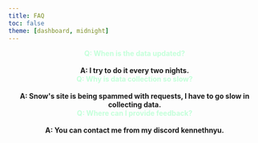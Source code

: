 ```yaml
---
title: FAQ
toc: false
theme: [dashboard, midnight]
---
```



<!-- Google tag (gtag.js) -->
<script async src="https://www.googletagmanager.com/gtag/js?id=G-95BF1EHTG5"></script>
<script>
	window.dataLayer = window.dataLayer || [];
	function gtag(){dataLayer.push(arguments);}
	gtag('js', new Date());

	gtag('config', 'G-95BF1EHTG5');
</script>


<style>

	#observablehq-footer{
		display: table;
		text-align: center;
		margin-left: auto;
		margin-right: auto;
	}

	#observablehq-sidebar-close {
		display: none;
	}

</style>

<div >
	<div class="card" style="display: flex;flex-direction: column; text-align: center;">
		<div style="color: #c4ffda; font-weight: bolder;">Q: When is the data updated?</div><br>
		<div style="font-weight: bolder;">A: I try to do it every two nights.</div>
	</div>
	<div class="card" style="display: flex;flex-direction: column; text-align: center;">
		<div style="color: #c4ffda; font-weight: bolder;">Q: Why is data collection so slow?</div><br>
		<div style="font-weight: bolder;">A: Snow's site is being spammed with requests, I have to go slow in collecting data.</div>
	</div>
	<div class="card" style="display: flex;flex-direction: column; text-align: center;">
		<div style="color: #c4ffda; font-weight: bolder;">Q: Where can I provide feedback?</div><br>
		<div style="font-weight: bolder;">A: You can contact me from my discord kennethnyu.</div>
	</div>
</div>


